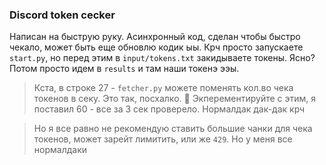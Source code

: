 ### Discord token cecker
Написан на быструю руку. Асинхронный код, сделан чтобы быстро чекало, может быть еще обновлю кодик ыы. Крч просто запускаете `start.py`, но перед этим в `input/tokens.txt` закидываете токены. Ясно? Потом просто идем в `results` и там наши токенэ ээы.

> Кста, в строке 27 - `fetcher.py` можете поменять кол.во чека токенов в секу. Это так, посхалко. 🐣
Экперементируйте c этим, я поставил 60 - все за 3 сек проверело. Нормалдак дак-дак крч

> Но я все равно не рекомендую ставить большие чанки для чека токенов, может зарейт лимитить, или же `429`. Но у меня все нормалдаки
